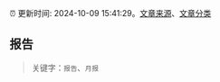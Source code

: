 :alarm_clock: 更新时间: 2024-10-09 15:41:29。[文章来源](/README.md)、[文章分类](/TAGS.md)

## 报告


> 关键字：`报告`、`月报`



